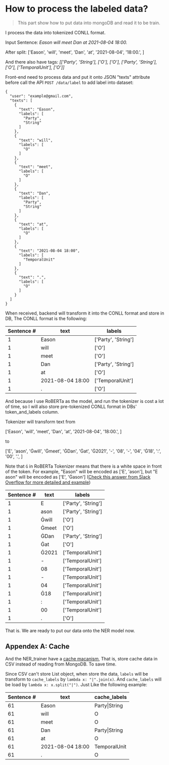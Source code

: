 # How to process the labeled data?
> This part show how to put data into mongoDB and read it to be train.

I process the data into tokenized CONLL format.

Input Sentence: *Eason will meet Dan at 2021-08-04 18:00.*

After split: ['Eason', 'will', 'meet', 'Dan', 'at', '2021-08-04', '18:00.', ] 

And there also have tags: *[['Party', 'String'], ['O'], ['O'], ['Party', 'String'], ['O'], ['TemporalUnit'], ['O']]*

Front-end need to process data and put it onto JSON "texts" attribute before call the API `POST /data/label` to add label into dataset:

```
{
  "user": "example@gmail.com",
  "texts": [
    {
      "text": "Eason",
      "labels": [
        "Party",
        "String"
      ]
    },
    {
      "text": "will",
      "labels": [
        "O"
      ]
    },
    {
      "text": "meet",
      "labels": [
        "O"
      ]
    },
    {
      "text": "Dan",
      "labels": [
        "Party",
        "String"
      ]
    },
    {
      "text": "at",
      "labels": [
        "O"
      ]
    },
    {
      "text": "2021-08-04 18:00",
      "labels": [
        "TemporalUnit"
      ]
    },
    {
      "text": ".",
      "labels": [
        "O"
      ]
    }
  ]
}
```

When received, backend will transform it into the CONLL format and store in DB, The CONLL format is the following:

| Sentence # | text | labels |
| -------- | -------- | -------- |
1 | Eason | ['Party', 'String']
1 | will | ['O']
1 | meet | ['O']
1 | Dan | ['Party', 'String']
1 | at | ['O']
1 | 2021-08-04 18:00 | ['TemporalUnit']
1 | . | ['O']


And because I use RoBERTa as the model, and run the tokenizer is cost a lot of time, so I will also store pre-tokenized CONLL format in DBs' token_and_labels column.

Tokenizer will transform text from 

['Eason', 'will', 'meet', 'Dan', 'at', '2021-08-04', '18:00.', ] 

to 

['E', 'ason', 'Ġwill', 'Ġmeet', 'ĠDan', 'Ġat', 'Ġ2021', '-', '08', '-', '04', 'Ġ18', ':', '00', '.', ]

Note that `Ġ` in RoBERTa Tokenizer means that there is a white space in front of the token. For example, "Eason" will be encoded as ['E', 'ason'], but "E ason" will be encoded as ['E', 'Ġason'] ([Check this answer from Slack Overflow for more detailed and example](https://stackoverflow.com/questions/62422590/do-i-need-to-pre-tokenize-the-text-first-before-using-huggingfaces-robertatoken))

| Sentence # | text | labels |
| -------- | -------- | -------- |
1 | E | ['Party', 'String']
1 | ason | ['Party', 'String']
1 | Ġwill | ['O']
1 | Ġmeet | ['O']
1 | ĠDan | ['Party', 'String']
1 | Ġat | ['O']
1 | Ġ2021 | ['TemporalUnit']
1 | - | ['TemporalUnit']
1 | 08 | ['TemporalUnit']
1 | - | ['TemporalUnit']
1 | 04 | ['TemporalUnit']
1 | Ġ18 | ['TemporalUnit']
1 | : | ['TemporalUnit']
1 | 00 | ['TemporalUnit']
1 | . | ['O']


That is. We are ready to put our data onto the NER model now.


## Appendex A: Cache
And the NER_trainer have a [cache macanism](https://github.com/accordproject/labs-cicero-classify/blob/dev/API/utils/trainer/NER.py#L72), That is, store cache data in CSV instead of reading from MongoDB. To save time.

Since CSV can't store List object, when store the data, `labels` will be transform to `cache_labels` by `lambda x: "|".join(x)`. And `cache_labels` will be load by `lambda x: x.split("|")`. Just Like the following example:

| Sentence # | text | cache_labels |
| -------- | -------- | -------- |
61 | Eason | Party\|String
61 | will | O
61 | meet | O
61 | Dan | Party\|String
61 | at | O
61 | 2021-08-04 18:00 | TemporalUnit
61 | . | O